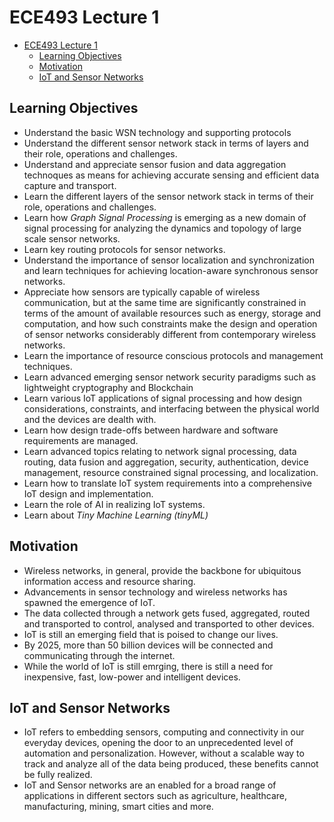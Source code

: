 # ECE493 Lecture 1

- [ECE493 Lecture 1](#ece493-lecture-1)
  - [Learning Objectives](#learning-objectives)
  - [Motivation](#motivation)
  - [IoT and Sensor Networks](#iot-and-sensor-networks)

## Learning Objectives

- Understand the basic WSN technology and supporting protocols
- Understand the different sensor network stack in terms of layers and their role, operations and challenges.
- Understand and appreciate sensor fusion and data aggregation technoques as means for achieving accurate sensing and efficient data capture and transport.
- Learn the different layers of the sensor network stack in terms of their role, operations and challenges.
- Learn how *Graph Signal Processing* is emerging as a new domain of signal processing for analyzing the dynamics and topology of large scale sensor networks.
- Learn key routing protocols for sensor networks.
- Understand the importance of sensor localization and synchronization and learn techniques for achieving location-aware synchronous sensor networks.
- Appreciate how sensors are typically capable of wireless communication, but at the same time are significantly constrained in terms of the amount of available resources such as energy, storage and computation, and how such constraints make the design and operation of sensor networks considerably different from contemporary wireless networks.
- Learn the importance of resource conscious protocols and management techniques.
- Learn advanced emerging sensor network security paradigms such as lightweight cryptography and Blockchain
- Learn various IoT applications of signal processing and how design considerations, constraints, and interfacing between the physical world and the devices are dealth with.
- Learn how design trade-offs between hardware and software requirements are managed.
- Learn advanced topics relating to network signal processing, data routing, data fusion and aggregation, security, authentication, device management, resource constrained signal processing, and localization.
- Learn how to translate IoT system requirements into a comprehensive IoT design and implementation.
- Learn the role of AI in realizing IoT systems.
- Learn about *Tiny Machine Learning (tinyML)*

## Motivation

- Wireless networks, in general, provide the backbone for ubiquitous information access and resource sharing.
- Advancements in sensor technology and wireless networks has spawned the emergence of IoT.
- The data collected through a network gets fused, aggregated, routed and transported to control, analysed and transported to other devices.
- IoT is still an emerging field that is poised to change our lives.
- By 2025, more than 50 billion devices will be connected and communicating through the internet.
- While the world of IoT is still emrging, there is still a need for inexpensive, fast, low-power and intelligent devices.

## IoT and Sensor Networks

- IoT refers to embedding sensors, computing and connectivity in our everyday devices, opening the door to an unprecedented level of automation and personalization. However, without a scalable way to track and analyze all of the data being produced, these benefits cannot be fully realized. 
- IoT and Sensor networks are an enabled for a broad range of applications in different sectors such as agriculture, healthcare, manufacturing, mining, smart cities and more.